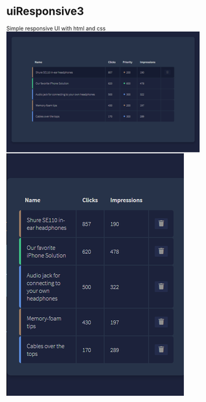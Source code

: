 # uiResponsive3
Simple responsive UI with html and css
![view1](https://github.com/Fyrrj/uiResponsive3/blob/master/imgs/view1.PNG?raw=true)
![view2](https://github.com/Fyrrj/uiResponsive3/blob/master/imgs/view2.PNG?raw=true)
